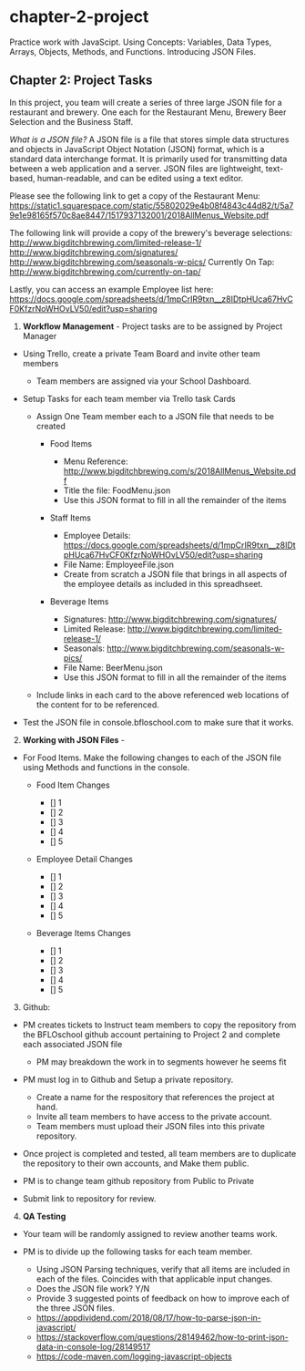 # chapter-2-project
Practice work with JavaScipt.  Using Concepts: Variables, Data Types, Arrays, Objects, Methods, and Functions.  Introducing JSON Files.

## Chapter 2: Project Tasks

In this project, you team will create a series of three large JSON file for a restaurant and brewery.  One each for the Restaurant Menu, Brewery Beer Selection and the Business Staff.  

*What is a JSON file?*
A JSON file is a file that stores simple data structures and objects in JavaScript Object Notation (JSON) format, which is a standard data interchange format. It is primarily used for transmitting data between a web application and a server. JSON files are lightweight, text-based, human-readable, and can be edited using a text editor.

Please see the following link to get a copy of the Restaurant Menu:
https://static1.squarespace.com/static/55802029e4b08f4843c44d82/t/5a79e1e98165f570c8ae8447/1517937132001/2018AllMenus_Website.pdf

The following link will provide a copy of the brewery's beverage selections:
http://www.bigditchbrewing.com/limited-release-1/
http://www.bigditchbrewing.com/signatures/
http://www.bigditchbrewing.com/seasonals-w-pics/
Currently On Tap:  http://www.bigditchbrewing.com/currently-on-tap/

Lastly, you can access an example Employee list here:
https://docs.google.com/spreadsheets/d/1mpCrIR9txn__z8IDtpHUca67HvCF0KfzrNoWHOvLV50/edit?usp=sharing

1. **Workflow Management** - Project tasks are to be assigned by Project Manager

* Using Trello, create a private Team Board and invite other team members
	* Team members are assigned via your School Dashboard.

* Setup Tasks for each team member via Trello task Cards
	* Assign One Team member each to a JSON file that needs to be created
		* Food Items
			* Menu Reference:  http://www.bigditchbrewing.com/s/2018AllMenus_Website.pdf
			* Title the file:  FoodMenu.json
			* Use this JSON format to fill in all the remainder of the items

		* Staff Items
			* Employee Details: https://docs.google.com/spreadsheets/d/1mpCrIR9txn__z8IDtpHUca67HvCF0KfzrNoWHOvLV50/edit?usp=sharing
			* File Name:  EmployeeFile.json
			* Create from scratch a JSON file that brings in all aspects of the employee details as included in this spreadhseet.

		* Beverage Items
			* Signatures: http://www.bigditchbrewing.com/signatures/
			* Limited Release:  http://www.bigditchbrewing.com/limited-release-1/
			* Seasonals:  http://www.bigditchbrewing.com/seasonals-w-pics/
			* File Name:  BeerMenu.json
			* Use this JSON format to fill in all the remainder of the items

	* Include links in each card to the above referenced web locations of the content for to be referenced.

* Test the JSON file in console.bfloschool.com to make sure that it works.

2. **Working with JSON Files** -

* For Food Items.  Make the following changes to each of the JSON file using Methods and functions in the console.
	* Food Item Changes
		- [] 1
		- [] 2
		- [] 3
		- [] 4
		- [] 5

	* Employee Detail Changes
		- [] 1
		- [] 2
		- [] 3
		- [] 4
		- [] 5

	* Beverage Items Changes
		- [] 1
		- [] 2
		- [] 3
		- [] 4
		- [] 5

3. Github:
* PM creates tickets to Instruct team members to copy the repository from the BFLOschool github account pertaining to Project 2 and complete each associated JSON file
	* PM may breakdown the work in to segments however he seems fit

* PM must log in to Github and Setup a private repository.
	* Create a name for the respository that references the project at hand.
	* Invite all team members to have access to the private account.
	* Team members must upload their JSON files into this private repository.

* Once project is completed and tested, all team members are to duplicate the repository to their own accounts, and Make them public.

* PM is to change team github repository from Public to Private
* Submit link to repository for review.

4. **QA Testing**
* Your team will be randomly assigned to review another teams work.

* PM is to divide up the following tasks for each team member.
	* Using JSON Parsing techniques, verify that all items are included in each of the files.  Coincides with that applicable input changes.  
	* Does the JSON file work?  Y/N
	* Provide 3 suggested points of feedback on how to improve each of the three JSON files.
	* https://appdividend.com/2018/08/17/how-to-parse-json-in-javascript/
	* https://stackoverflow.com/questions/28149462/how-to-print-json-data-in-console-log/28149517
	* https://code-maven.com/logging-javascript-objects
